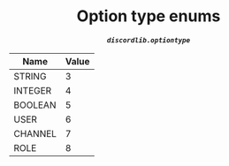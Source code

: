 <h1 align="center">Option type enums</h1>
<h5 align="center">

`discordlib.optiontype`

| Name         |    Value       |
| -------------| -------------  |
| STRING       |    3           |
| INTEGER      |    4           |
| BOOLEAN      |    5           |
| USER         |     6          |
| CHANNEL      |    7           |
| ROLE         |    8           |

</h5>
